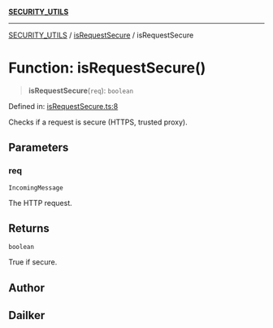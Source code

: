 [**SECURITY_UTILS**](../../README.md)

***

[SECURITY_UTILS](../../README.md) / [isRequestSecure](../README.md) / isRequestSecure

# Function: isRequestSecure()

> **isRequestSecure**(`req`): `boolean`

Defined in: [isRequestSecure.ts:8](https://github.com/dailker/everyutil-js/blob/b3e269da55b7d96c15eb37e98c5c4f6b94f05f6f/src/security/isRequestSecure.ts#L8)

Checks if a request is secure (HTTPS, trusted proxy).

## Parameters

### req

`IncomingMessage`

The HTTP request.

## Returns

`boolean`

True if secure.

## Author

## Dailker
